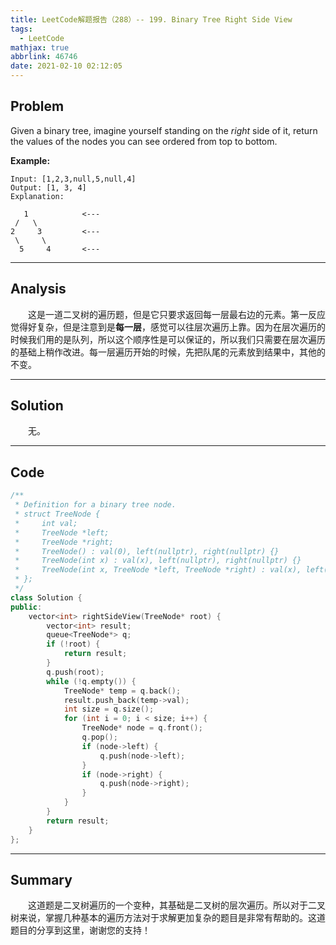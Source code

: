 ```yaml
---
title: LeetCode解题报告（288）-- 199. Binary Tree Right Side View
tags:
  - LeetCode
mathjax: true
abbrlink: 46746
date: 2021-02-10 02:12:05
---
```


## Problem

Given a binary tree, imagine yourself standing on the *right* side of it, return the values of the nodes you can see ordered from top to bottom.

<!-- more -->

**Example:**

```
Input: [1,2,3,null,5,null,4]
Output: [1, 3, 4]
Explanation:

   1            <---
 /   \
2     3         <---
 \     \
  5     4       <---
```

------

## Analysis

&emsp;&emsp;这是一道二叉树的遍历题，但是它只要求返回每一层最右边的元素。第一反应觉得好复杂，但是注意到是**每一层**，感觉可以往层次遍历上靠。因为在层次遍历的时候我们用的是队列，所以这个顺序性是可以保证的，所以我们只需要在层次遍历的基础上稍作改进。每一层遍历开始的时候，先把队尾的元素放到结果中，其他的不变。

------

## Solution

&emsp;&emsp;无。

------

## Code

```c++
/**
 * Definition for a binary tree node.
 * struct TreeNode {
 *     int val;
 *     TreeNode *left;
 *     TreeNode *right;
 *     TreeNode() : val(0), left(nullptr), right(nullptr) {}
 *     TreeNode(int x) : val(x), left(nullptr), right(nullptr) {}
 *     TreeNode(int x, TreeNode *left, TreeNode *right) : val(x), left(left), right(right) {}
 * };
 */
class Solution {
public:
    vector<int> rightSideView(TreeNode* root) {
        vector<int> result;
        queue<TreeNode*> q;
        if (!root) {
            return result;
        }
        q.push(root);
        while (!q.empty()) {
            TreeNode* temp = q.back();
            result.push_back(temp->val);
            int size = q.size();
            for (int i = 0; i < size; i++) {
                TreeNode* node = q.front();
                q.pop();
                if (node->left) {
                    q.push(node->left);
                }
                if (node->right) {
                    q.push(node->right);
                }
            }
        }
        return result;
    }
};
```

------

## Summary

&emsp;&emsp;这道题是二叉树遍历的一个变种，其基础是二叉树的层次遍历。所以对于二叉树来说，掌握几种基本的遍历方法对于求解更加复杂的题目是非常有帮助的。这道题目的分享到这里，谢谢您的支持！
